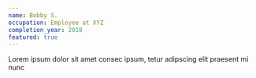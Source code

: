 ```yaml
---
name: Bobby S.
occupation: Employee at XYZ
completion_year: 2018
featured: true
---
```

Lorem ipsum dolor sit amet consec ipsum, tetur adipscing elit praesent mi nunc